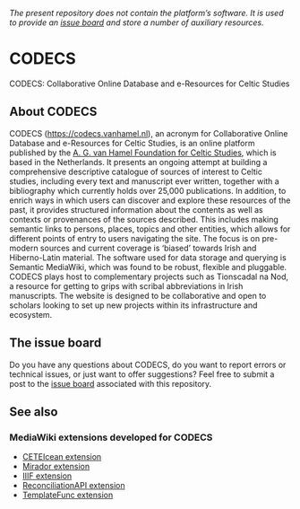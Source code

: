_The present repository does not contain the platform’s software. It is used to provide an [issue board](https://github.com/a-g-van-hamel-foundation/codecs/issues) and store a number of auxiliary resources._

# CODECS
CODECS: Collaborative Online Database and e-Resources for Celtic Studies

## About CODECS
CODECS (https://codecs.vanhamel.nl), an acronym for Collaborative Online Database and e-Resources for Celtic Studies, is an online platform published by the [A. G. van Hamel Foundation for Celtic Studies](https://stichting.vanhamel.nl), which is based in the Netherlands. It presents an ongoing attempt at building a comprehensive descriptive catalogue of sources of interest to Celtic studies, including every text and manuscript ever written, together with a bibliography which currently holds over 25,000 publications. In addition, to enrich ways in which users can discover and explore these resources of the past, it provides structured information about the contents as well as contexts or provenances of the sources described. This includes making semantic links to persons, places, topics and other entities, which allows for different points of entry to users navigating the site. The focus is on pre-modern sources and current coverage is ‘biased’ towards Irish and Hiberno-Latin material. The software used for data storage and querying is Semantic MediaWiki, which was found to be robust, flexible and pluggable. CODECS plays host to complementary projects such as Tionscadal na Nod, a resource for getting to grips with scribal abbreviations in Irish manuscripts. The website is designed to be collaborative and open to scholars looking to set up new projects within its infrastructure and ecosystem.

## The issue board 
Do you have any questions about CODECS, do you want to report errors or technical issues, or just want to offer suggestions? Feel free to submit a post to the [issue board](https://github.com/a-g-van-hamel-foundation/codecs/issues) associated with this repository. 

## See also
### MediaWiki extensions developed for CODECS
- [CETEIcean extension](https://github.com/a-g-van-hamel-foundation/CETEIcean)
- [Mirador extension](https://github.com/a-g-van-hamel-foundation/Mirador) 
- [IIIF extension](https://github.com/a-g-van-hamel-foundation/IIIF)
- [ReconciliationAPI extension](https://github.com/a-g-van-hamel-foundation/ReconciliationAPI)
- [TemplateFunc extension](https://github.com/a-g-van-hamel-foundation/TemplateFunc)
